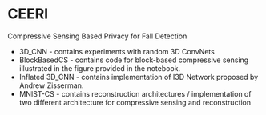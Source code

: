 # CEERI
Compressive Sensing Based Privacy for Fall Detection

<ul> 
  <li> 3D_CNN - contains experiments with random 3D ConvNets</li>
  <li> BlockBasedCS - contains code for block-based compressive sensing illustrated in the figure provided in the notebook.</li>
  <li> Inflated 3D_CNN - contains implementation of I3D Network proposed by Andrew Zisserman.</li>
  <li> MNIST-CS - contains reconstruction architectures / implementation of two different architecture for compressive sensing and reconstruction</li>
  
  </ul>
  

